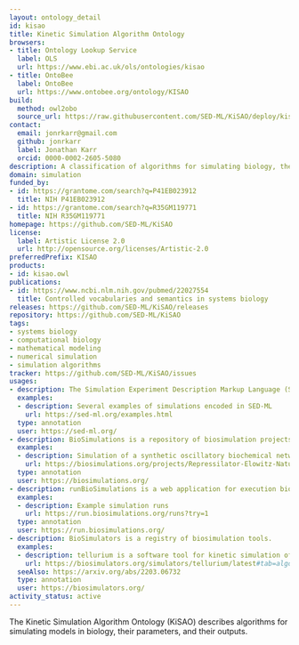 ```yaml
---
layout: ontology_detail
id: kisao
title: Kinetic Simulation Algorithm Ontology
browsers:
- title: Ontology Lookup Service
  label: OLS
  url: https://www.ebi.ac.uk/ols/ontologies/kisao
- title: OntoBee
  label: OntoBee
  url: https://www.ontobee.org/ontology/KISAO
build:
  method: owl2obo
  source_url: https://raw.githubusercontent.com/SED-ML/KiSAO/deploy/kisao.owl
contact:
  email: jonrkarr@gmail.com
  github: jonrkarr
  label: Jonathan Karr
  orcid: 0000-0002-2605-5080
description: A classification of algorithms for simulating biology, their parameters, and their outputs
domain: simulation
funded_by:
- id: https://grantome.com/search?q=P41EB023912
  title: NIH P41EB023912
- id: https://grantome.com/search?q=R35GM119771
  title: NIH R35GM119771
homepage: https://github.com/SED-ML/KiSAO
license:
  label: Artistic License 2.0
  url: http://opensource.org/licenses/Artistic-2.0
preferredPrefix: KISAO
products:
- id: kisao.owl
publications:
- id: https://www.ncbi.nlm.nih.gov/pubmed/22027554
  title: Controlled vocabularies and semantics in systems biology
releases: https://github.com/SED-ML/KiSAO/releases
repository: https://github.com/SED-ML/KiSAO
tags:
- systems biology
- computational biology
- mathematical modeling
- numerical simulation
- simulation algorithms
tracker: https://github.com/SED-ML/KiSAO/issues
usages:
- description: The Simulation Experiment Description Markup Language (SED-ML) is a language for describing simulations and visualizations of their results.
  examples:
  - description: Several examples of simulations encoded in SED-ML
    url: https://sed-ml.org/examples.html
  type: annotation
  user: https://sed-ml.org/
- description: BioSimulations is a repository of biosimulation projects.
  examples:
  - description: Simulation of a synthetic oscillatory biochemical network
    url: https://biosimulations.org/projects/Repressilator-Elowitz-Nature-2000
  type: annotation
  user: https://biosimulations.org/
- description: runBioSimulations is a web application for execution biological simulations.
  examples:
  - description: Example simulation runs
    url: https://run.biosimulations.org/runs?try=1
  type: annotation
  user: https://run.biosimulations.org/
- description: BioSimulators is a registry of biosimulation tools.
  examples:
  - description: tellurium is a software tool for kinetic simulation of biochemical networks
    url: https://biosimulators.org/simulators/tellurium/latest#tab=algorithms
  seeAlso: https://arxiv.org/abs/2203.06732
  type: annotation
  user: https://biosimulators.org/
activity_status: active
---
```


The Kinetic Simulation Algorithm Ontology (KiSAO) describes algorithms for simulating models in biology, their parameters, and their outputs.
